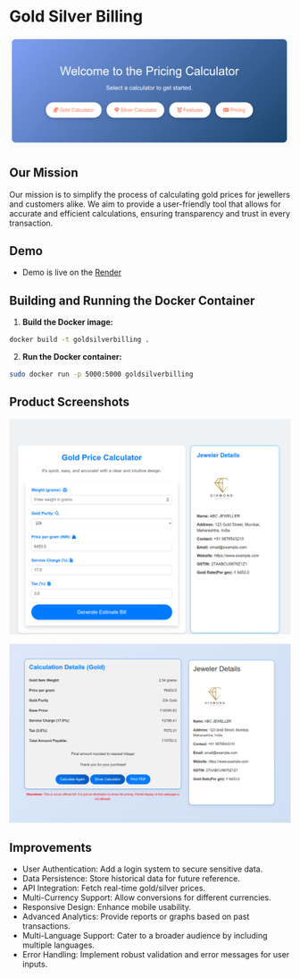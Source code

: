 # Gold Silver Billing

![Homepage](/images/homepage.png)

## Our Mission

Our mission is to simplify the process of calculating gold prices for jewellers and customers alike. We aim to provide a user-friendly tool that allows for accurate and efficient calculations, ensuring transparency and trust in every transaction.

## Demo

- Demo is live on the [Render](https://goldsilverbilling.onrender.com/)

## Building and Running the Docker Container

1. **Build the Docker image:**

```bash
docker build -t goldsilverbilling .
```

2. **Run the Docker container:**

```bash
sudo docker run -p 5000:5000 goldsilverbilling
```


## Product Screenshots

![Gold Calculator](/images/gold_calculator.png)

![Gold Home Page](/images/bill_page.png)
   

## Improvements

- User Authentication: Add a login system to secure sensitive data.
- Data Persistence: Store historical data for future reference.
- API Integration: Fetch real-time gold/silver prices.
- Multi-Currency Support: Allow conversions for different currencies.
- Responsive Design: Enhance mobile usability.
- Advanced Analytics: Provide reports or graphs based on past transactions.
- Multi-Language Support: Cater to a broader audience by including multiple languages.
- Error Handling: Implement robust validation and error messages for user inputs.
